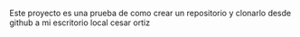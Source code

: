 Este proyecto es una prueba de como crear un repositorio y clonarlo desde github a mi escritorio local
cesar ortiz
